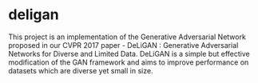 # deligan
This project is an implementation of the Generative Adversarial Network proposed in our CVPR 2017 paper - DeLiGAN : Generative Adversarial Networks for Diverse and Limited Data. DeLiGAN is a simple but effective modification of the GAN framework and aims to improve performance on datasets which are diverse yet small in size.
